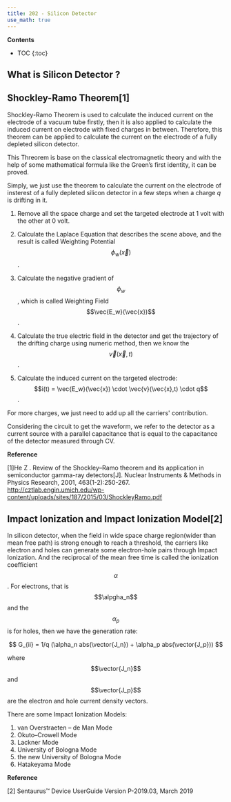 ```yaml
---
title: 202 - Silicon Detector  
use_math: true
---
```


**Contents**
* TOC
{:toc}

## What is Silicon Detector ?


## Shockley-Ramo Theorem[1]

  Shockley-Ramo Theorem is used to calculate the induced current on the electrode of a vacuum tube firstly, then it is also applied to calculate the induced current on electrode with fixed charges in between. Therefore, this theorem can be applied to calculate the current on the electrode of a fully depleted silicon detector.

  This Threorem is base on the classical electromagnetic theory and with the help of some mathematical formula like the Green’s first identity, it can be proved.

  Simply, we just use the theorem to calculate the current on the electrode of insterest of a fully depleted silicon detector in a few steps when a charge *q* is drifting in it.
  
  1. Remove all the space charge and set the targeted electrode at 1 volt with the other at 0 volt.
  
  2. Calculate the Laplace Equation that describes the scene above, and the result is called Weighting Potential $$\phi_w(\vec{x})$$ .
  
  3. Calculate the negative gradient of $$\phi_w$$, which is called Weighting Field $$\vec{E_w}(\vec{x})$$ .
  
  4. Calculate the true electric field in the detector and get the trajectory of the drifting charge using numeric method, then we know the $$\vec{v}(\vec{x},t)$$ .
  
  5. Calculate the induced current on the targeted electrode: $$i(t) = \vec{E_w}(\vec{x}) \cdot \vec{v}(\vec{x},t) \cdot q$$ .

  For more charges, we just need to add up all the carriers' contribution.

  Considering the circuit to get the waveform, we refer to the detector as a current source with a parallel capacitance that is equal to the capacitance of the detector measured through CV.

 **Reference**
 
[1]He Z . Review of the Shockley–Ramo theorem and its application in semiconductor gamma-ray detectors[J]. Nuclear Instruments & Methods in Physics Research, 2001, 463(1-2):250-267.  <http://cztlab.engin.umich.edu/wp-content/uploads/sites/187/2015/03/ShockleyRamo.pdf>


## Impact Ionization and Impact Ionization Model[2]</sup>

  In silicon detector, when the field in wide space charge region(wider than mean free path) is strong enough to reach a threshold, the carriers like electron and holes can generate some electron-hole pairs through Impact Ionization. And the reciprocal of the mean free time is called the ionization coefficient $$\alpha$$. For electrons, that is $$\alpgha_n$$ and the $$\alpha_p$$ is for holes, then we have the generation rate:

$$
G_{ii} = 1/q (\alpha_n abs(\vector{J_n}) + \alpha_p abs(\vector{J_p}))  
$$

where $$\vector{J_n}$$ and $$\vector{J_p}$$ are the electron and hole current density vectors.

There are some Impact Ionization Models: 
  1. van Overstraeten – de Man Mode
  2. Okuto–Crowell Mode
  3. Lackner Mode
  4. University of Bologna Mode
  5. the new University of Bologna Mode
  6. Hatakeyama Mode

**Reference**

[2] Sentaurus™ Device UserGuide Version P-2019.03, March 2019
